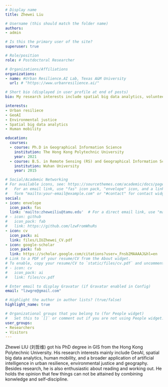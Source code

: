 ```yaml
---
# Display name
title: Zhewei Liu

# Username (this should match the folder name)
authors:
- admin

# Is this the primary user of the site?
superuser: true

# Role/position
role: # Postdoctoral Researcher

# Organizations/Affiliations
organizations:
- name: #Urban Resilience.AI Lab, Texas A&M University
  url: # "https://www.urbanresilience.ai/"

# Short bio (displayed in user profile at end of posts)
bio: My research interests include spatial big data analytics, volunteered geographic information, human mobility.

interests:
- Urban resiliece
- GeoAI
- Environmental justice
- Spatial big data analytics
- Human mobility

education:
  courses:
  - course: Ph.D in Geographical Information Science
    institution: The Hong Kong Polytechnic University
    year: 2021
  - course: B.S. in Remote Sensing (RS) and Geographical Information Science (GIS)
    institution: Wuhan University
    year: 2015

# Social/Academic Networking
# For available icons, see: https://sourcethemes.com/academic/docs/page-builder/#icons
#   For an email link, use "fas" icon pack, "envelope" icon, and a link in the
#   form "mailto:your-email@example.com" or "#contact" for contact widget.
social:
- icon: envelope
  icon_pack: fas
  link: 'mailto:zheweiliu@tamu.edu'  # For a direct email link, use "mailto:test@example.org".
# - icon: github
#   icon_pack: fab
#   link: https://github.com/lzwFromWhuRs
- icon: cv
  icon_pack: ai
  link: files/LIUZhewei_CV.pdf
- icon: google-scholar
  icon_pack: fab
  link: https://scholar.google.com/citations?user=_Fnsb2MAAAAJ&hl=en 
# Link to a PDF of your resume/CV from the About widget.
# To enable, copy your resume/CV to `static/files/cv.pdf` and uncomment the lines below.
# - icon: cv
#   icon_pack: ai
#   link: files/cv.pdf

# Enter email to display Gravatar (if Gravatar enabled in Config)
email: "lzwgre@gmail.com"

# Highlight the author in author lists? (true/false)
highlight_name: true

# Organizational groups that you belong to (for People widget)
#   Set this to `[]` or comment out if you are not using People widget.
user_groups:
- Researchers
- Visitors
---
```


Zhewei LIU (刘哲维) got his PhD degree in GIS from the Hong Kong Polytechnic University. His research interests mainly include GeoAI, spatial big data analytics, human mobility, and a broader application of artificial intelligence in urban resilience, environmental justice and geography. Besides research, he is also enthusiastic about reading and working out. He holds the opinion that few things can not be attained by combining konwledge and self-discipline.